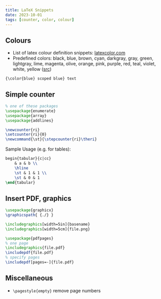 ```yaml
---
title: LaTeX Snippets
date: 2023-10-01
tags: [counter, color, colour]
---
```


## Colours

- List of latex colour definition snippets: [latexcolor.com](https://latexcolor.com/)
- Predefined colors: black, blue, brown, cyan, darkgray, gray, green, lightgray, lime, magenta, olive, orange, pink, purple, red, teal, violet, white, yellow ([src](https://en.wikibooks.org/wiki/LaTeX/Colors))

`{\color{blue} scoped blue} text`

## Simple counter

```latex
% one of these packages
\usepackage{enumerate}
\usepackage{array}
\usepackage{addlines}

\newcounter{ri}
\setcounter{ri}{0}
\newcommand{\st}{\stepcounter{ri}\theri}
```
Sample Usage (e.g. for tables):
```latex
begin{tabular}{c|cc}
    & a & b \\
    \hline
    \st & 1 & 1 \\
    \st & 0 & 1
\end{tabular}
```

## Insert PDF, graphics

```latex
\usepackage{graphicx}
\graphicspath{ {./} }

\includegraphics[width=5in]{basename}
\includegraphics[width=5cm]{file.png}

\usepackage{pdfpages}
% one page
\includegraphics{file.pdf}
\includepdf{file.pdf}
% specify pages
\includepdf[pages=-]{file.pdf}
```

## Miscellaneous

* `\pagestyle{empty}` remove page numbers

